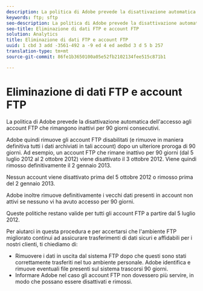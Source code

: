 ```yaml
---
description: La politica di Adobe prevede la disattivazione automatica dell'accesso agli account FTP che rimangono inattivi per 90 giorni consecutivi.
keywords: ftp; sftp
seo-description: La politica di Adobe prevede la disattivazione automatica dell'accesso agli account FTP che rimangono inattivi per 90 giorni consecutivi.
seo-title: Eliminazione di dati FTP e account FTP
solution: Analytics
title: Eliminazione di dati FTP e account FTP
uuid: 1 cbd 3 add -3561-492 a -9 ed 4 ed aedbd 3 d 5 b 257
translation-type: tm+mt
source-git-commit: 86fe1b3650100a05e52fb2102134fee515c871b1

---
```



# Eliminazione di dati FTP e account FTP

La politica di Adobe prevede la disattivazione automatica dell'accesso agli account FTP che rimangono inattivi per 90 giorni consecutivi.

Adobe quindi rimuove gli account FTP disabilitati (e rimuove in maniera definitiva tutti i dati archiviati in tali account) dopo un ulteriore proroga di 90 giorni. Ad esempio, un account FTP che rimane inattivo per 90 giorni (dal 5 luglio 2012 al 2 ottobre 2012) viene disattivato il 3 ottobre 2012. Viene quindi rimosso definitivamente il 2 gennaio 2013.

Nessun account viene disattivato prima del 5 ottobre 2012 o rimosso prima del 2 gennaio 2013.

Adobe inoltre rimuove definitivamente i vecchi dati presenti in account non attivi se nessuno vi ha avuto accesso per 90 giorni.

Queste politiche restano valide per tutti gli account FTP a partire dal 5 luglio 2012.

Per aiutarci in questa procedura e per accertarsi che l'ambiente FTP migliorato continui ad assicurare trasferimenti di dati sicuri e affidabili per i nostri clienti, ti chiediamo di:

* Rimuovere i dati in uscita dal sistema FTP dopo che questi sono stati correttamente trasferiti nel tuo ambiente personale. Adobe identifica e rimuove eventuali file presenti sul sistema trascorsi 90 giorni.
* Informare Adobe nel caso gli account FTP non dovessero più servire, in modo che possano essere disattivati e rimossi.

